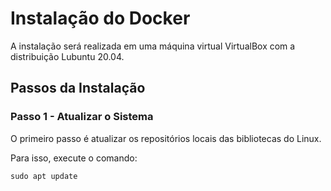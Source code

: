 # Instalação do Docker # 

>
A instalação será realizada em uma máquina virtual VirtualBox com a distribuição Lubuntu 20.04.
>

>

>

## Passos da Instalação ##

### Passo 1 - Atualizar o Sistema ### 
>
O primeiro passo é atualizar os repositórios locais das bibliotecas do Linux. 
>
>
Para isso, execute o comando:
>
>
`sudo apt update`
>
